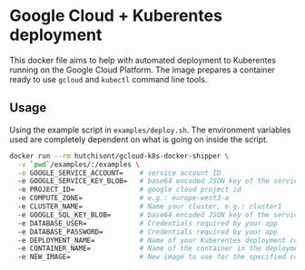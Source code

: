 # Google Cloud + Kuberentes deployment

This docker file aims to help with automated deployment to Kuberentes running on the Google Cloud Platform. The image prepares a container ready to use `gcloud` and `kubectl` command line tools.

## Usage

Using the example script in `examples/deploy.sh`. The environment variables used are completely dependent on what is going on inside the script.
```bash
docker run --rm hutchisont/gcloud-k8s-docker-shipper \
  -v `pwd`/examples/:/examples \
  -e GOOGLE_SERVICE_ACCOUNT=    # service account ID
  -e GOOGLE_SERVICE_KEY_BLOB=   # base64 encoded JSON key of the service account
  -e PROJECT_ID=                # google cloud project id
  -e COMPUTE_ZONE=              # e.g.: europe-west3-a
  -e CLUSTER_NAME=              # Name your cluster, e.g.: cluster1
  -e GOOGLE_SQL_KEY_BLOB=       # base64 encoded JSON key of the service account with SQL API Client role
  -e DATABASE_USER=             # Credentials required by your app
  -e DATABASE_PASSWORD=         # Credentials required by your app
  -e DEPLOYMENT_NAME=           # Name of your Kuberentes deployment config
  -e CONTAINER_NAME=            # Name of the container in the deployment config
  -e NEW_IMAGE=                 # New image to use for the specified container
```
